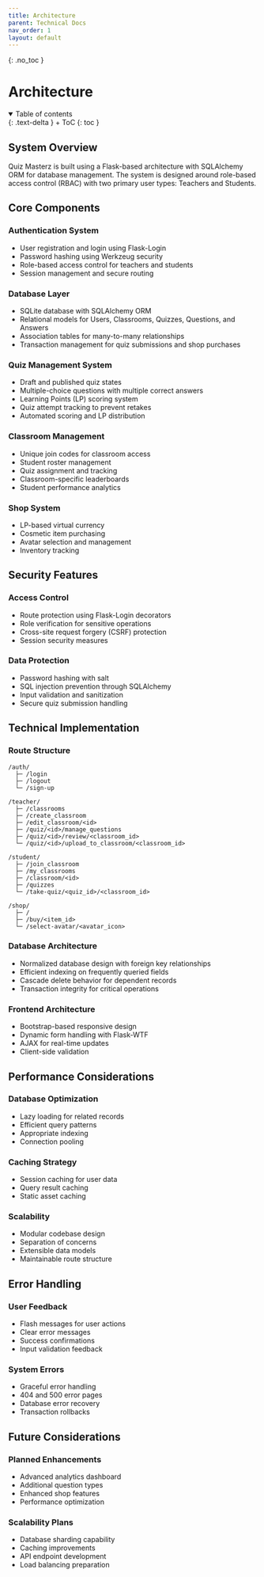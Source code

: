 ```yaml
---
title: Architecture
parent: Technical Docs
nav_order: 1
layout: default
---
```


{: .no_toc }
# Architecture

<details open markdown="block">
{: .text-delta }
<summary>Table of contents</summary>
+ ToC
{: toc }
</details>

## System Overview

Quiz Masterz is built using a Flask-based architecture with SQLAlchemy ORM for database management. The system is designed around role-based access control (RBAC) with two primary user types: Teachers and Students.

## Core Components

### Authentication System
- User registration and login using Flask-Login
- Password hashing using Werkzeug security
- Role-based access control for teachers and students
- Session management and secure routing

### Database Layer
- SQLite database with SQLAlchemy ORM
- Relational models for Users, Classrooms, Quizzes, Questions, and Answers
- Association tables for many-to-many relationships
- Transaction management for quiz submissions and shop purchases

### Quiz Management System
- Draft and published quiz states
- Multiple-choice questions with multiple correct answers
- Learning Points (LP) scoring system
- Quiz attempt tracking to prevent retakes
- Automated scoring and LP distribution

### Classroom Management
- Unique join codes for classroom access
- Student roster management
- Quiz assignment and tracking
- Classroom-specific leaderboards
- Student performance analytics

### Shop System
- LP-based virtual currency
- Cosmetic item purchasing
- Avatar selection and management
- Inventory tracking

## Security Features

### Access Control
- Route protection using Flask-Login decorators
- Role verification for sensitive operations
- Cross-site request forgery (CSRF) protection
- Session security measures

### Data Protection
- Password hashing with salt
- SQL injection prevention through SQLAlchemy
- Input validation and sanitization
- Secure quiz submission handling

## Technical Implementation

### Route Structure
```
/auth/
  ├─ /login
  ├─ /logout
  └─ /sign-up

/teacher/
  ├─ /classrooms
  ├─ /create_classroom
  ├─ /edit_classroom/<id>
  ├─ /quiz/<id>/manage_questions
  ├─ /quiz/<id>/review/<classroom_id>
  └─ /quiz/<id>/upload_to_classroom/<classroom_id>

/student/
  ├─ /join_classroom
  ├─ /my_classrooms
  ├─ /classroom/<id>
  ├─ /quizzes
  └─ /take-quiz/<quiz_id>/<classroom_id>

/shop/
  ├─ /
  ├─ /buy/<item_id>
  └─ /select-avatar/<avatar_icon>
```

### Database Architecture
- Normalized database design with foreign key relationships
- Efficient indexing on frequently queried fields
- Cascade delete behavior for dependent records
- Transaction integrity for critical operations

### Frontend Architecture
- Bootstrap-based responsive design
- Dynamic form handling with Flask-WTF
- AJAX for real-time updates
- Client-side validation

## Performance Considerations

### Database Optimization
- Lazy loading for related records
- Efficient query patterns
- Appropriate indexing
- Connection pooling

### Caching Strategy
- Session caching for user data
- Query result caching
- Static asset caching

### Scalability
- Modular codebase design
- Separation of concerns
- Extensible data models
- Maintainable route structure

## Error Handling

### User Feedback
- Flash messages for user actions
- Clear error messages
- Success confirmations
- Input validation feedback

### System Errors
- Graceful error handling
- 404 and 500 error pages
- Database error recovery
- Transaction rollbacks

## Future Considerations

### Planned Enhancements
- Advanced analytics dashboard
- Additional question types
- Enhanced shop features
- Performance optimization

### Scalability Plans
- Database sharding capability
- Caching improvements
- API endpoint development
- Load balancing preparation